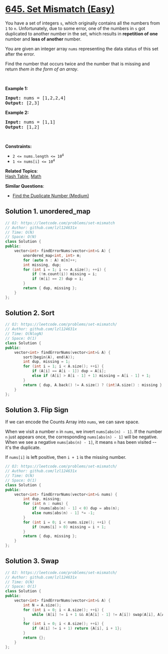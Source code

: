 # [645. Set Mismatch (Easy)](https://leetcode.com/problems/set-mismatch/)

<p>You have a set of integers <code>s</code>, which originally contains all the numbers from <code>1</code> to <code>n</code>. Unfortunately, due to some error, one of the numbers in <code>s</code> got duplicated to another number in the set, which results in <strong>repetition of one</strong> number and <strong>loss of another</strong> number.</p>

<p>You are given an integer array <code>nums</code> representing the data status of this set after the error.</p>

<p>Find the number that occurs twice and the number that is missing and return <em>them in the form of an array</em>.</p>

<p>&nbsp;</p>
<p><strong>Example 1:</strong></p>
<pre><strong>Input:</strong> nums = [1,2,2,4]
<strong>Output:</strong> [2,3]
</pre><p><strong>Example 2:</strong></p>
<pre><strong>Input:</strong> nums = [1,1]
<strong>Output:</strong> [1,2]
</pre>
<p>&nbsp;</p>
<p><strong>Constraints:</strong></p>

<ul>
	<li><code>2 &lt;= nums.length &lt;= 10<sup>4</sup></code></li>
	<li><code>1 &lt;= nums[i] &lt;= 10<sup>4</sup></code></li>
</ul>


**Related Topics**:  
[Hash Table](https://leetcode.com/tag/hash-table/), [Math](https://leetcode.com/tag/math/)

**Similar Questions**:
* [Find the Duplicate Number (Medium)](https://leetcode.com/problems/find-the-duplicate-number/)

## Solution 1. unordered_map

```cpp
// OJ: https://leetcode.com/problems/set-mismatch
// Author: github.com/lzl124631x
// Time: O(N)
// Space: O(N)
class Solution {
public:
    vector<int> findErrorNums(vector<int>& A) {
        unordered_map<int, int> m;
        for (auto n : A) m[n]++;
        int missing, dup;
        for (int i = 1; i <= A.size(); ++i) {
            if (!m.count(i)) missing = i;
            if (m[i] == 2) dup = i;
        }
        return { dup, missing };
    }
};
```

## Solution 2. Sort

```cpp
// OJ: https://leetcode.com/problems/set-mismatch/
// Author: github.com/lzl124631x
// Time: O(NlogN)
// Space: O(1)
class Solution {
public:
    vector<int> findErrorNums(vector<int>& A) {
        sort(begin(A), end(A));
        int dup, missing = 1;
        for (int i = 1; i < A.size(); ++i) {
            if (A[i] == A[i - 1]) dup = A[i];
            else if (A[i] > A[i - 1] + 1) missing = A[i - 1] + 1;
        }
        return { dup, A.back() != A.size() ? (int)A.size() : missing };
    }
};
```
## Solution 3. Flip Sign

If we can encode the Counts Array into `nums`, we can save space.

When we visit a number `n` in `nums`, we invert `nums[abs(n) - 1]`. If the number `n` just appears once, the corresponding `nums[abs(n) - 1]` will be negative. When we see a negative `nums[abs(n) - 1]`, it means `n` has been visited -- it's the duplicate.

If `nums[i]` is left positive, then `i + 1` is the missing number.

```cpp
// OJ: https://leetcode.com/problems/set-mismatch/
// Author: github.com/lzl124631x
// Time: O(N)
// Space: O(1)
class Solution {
public:
    vector<int> findErrorNums(vector<int>& nums) {
        int dup, missing;
        for (int n : nums) {
            if (nums[abs(n) - 1] < 0) dup = abs(n);
            else nums[abs(n) - 1] *= -1;
        }
        for (int i = 0; i < nums.size(); ++i) {
            if (nums[i] > 0) missing = i + 1;
        }
        return { dup, missing };
    }
};
```

## Solution 3. Swap

```cpp
// OJ: https://leetcode.com/problems/set-mismatch/
// Author: github.com/lzl124631x
// Time: O(N)
// Space: O(1)
class Solution {
public:
    vector<int> findErrorNums(vector<int>& A) {
        int N = A.size();
        for (int i = 0; i < A.size(); ++i) {
            while (A[i] != i + 1 && A[A[i] - 1] != A[i]) swap(A[i], A[A[i] - 1]);
        }
        for (int i = 0; i < A.size(); ++i) {
            if (A[i] != i + 1) return {A[i], i + 1};
        }
        return {};
    }
};
```